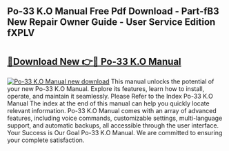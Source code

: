 ## Po-33 K.O Manual Free Pdf Download - Part-fB3 New Repair Owner Guide - User Service Edition fXPLV

# <h2><a href="http://cf2192.oget.top/?id=Po-33+K.O+Manual">🔗Download New 👉🔴 Po-33 K.O Manual</a></h2>

[![Po-33 K.O Manual new download](https://i.imgur.com/5g1atiW.png)](http://cf2192.oget.top/?id=Po-33+K.O+Manual)
This manual unlocks the potential of your new Po-33 K.O Manual. Explore its features, learn how to install, operate, and maintain it seamlessly. Please Refer to the Index Po-33 K.O Manual The index at the end of this manual can help you quickly locate relevant information. Po-33 K.O Manual comes with an array of advanced features, including voice commands, customizable settings, multi-language support, and automatic backups, all accessible through the user interface. Your Success is Our Goal Po-33 K.O Manual. We are committed to ensuring your complete satisfaction.
